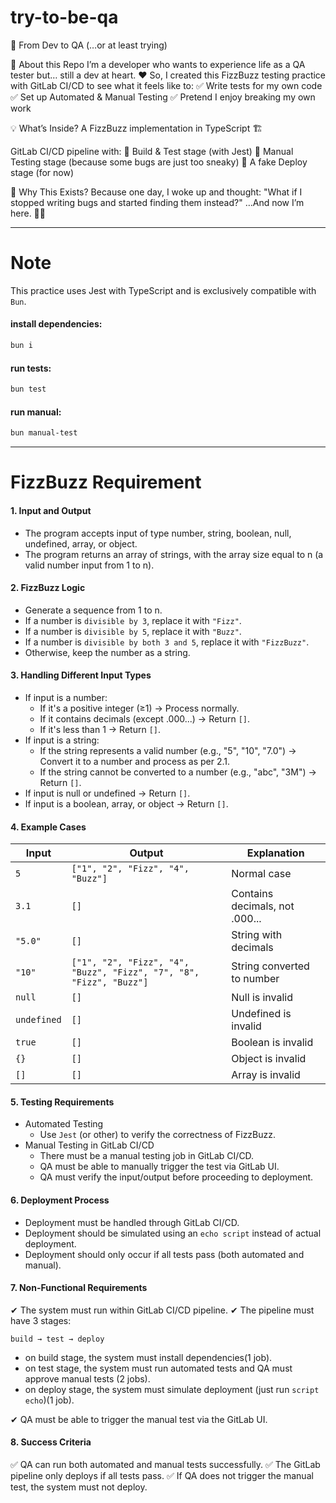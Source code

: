# try-to-be-qa

🚀 From Dev to QA (…or at least trying)

📖 About this Repo
I’m a developer who wants to experience life as a QA tester but… still a dev at heart. ❤️
So, I created this FizzBuzz testing practice with GitLab CI/CD to see what it feels like to:
✅ Write tests for my own code
✅ Set up Automated & Manual Testing
✅ Pretend I enjoy breaking my own work

💡 What’s Inside?
A FizzBuzz implementation in TypeScript 🏗️

GitLab CI/CD pipeline with:
🔹 Build & Test stage (with Jest)
🔹 Manual Testing stage (because some bugs are just too sneaky)
🔹 A fake Deploy stage (for now)

👀 Why This Exists?
Because one day, I woke up and thought:
"What if I stopped writing bugs and started finding them instead?"
…And now I’m here. 🤷‍♂️

---

# Note
This practice uses Jest with TypeScript and is exclusively compatible with `Bun`.

#### install dependencies:
```bash
bun i
```

#### run tests:
```bash
bun test
```

#### run manual:
```bash
bun manual-test
```

---

# FizzBuzz Requirement

#### 1.  Input and Output
- The program accepts input of type number, string, boolean, null, undefined, array, or object.
- The program returns an array of strings, with the array size equal to n (a valid number input from 1 to n).

#### 2. FizzBuzz Logic
- Generate a sequence from 1 to n.
- If a number is `divisible by 3`, replace it with `"Fizz"`.
- If a number is `divisible by 5`, replace it with `"Buzz"`.
- If a number is `divisible by both 3 and 5`, replace it with `"FizzBuzz"`.
- Otherwise, keep the number as a string.

#### 3. Handling Different Input Types
- If input is a number:
  - If it's a positive integer (≥1) → Process normally.
  - If it contains decimals (except .000...) → Return `[]`.
  - If it's less than 1 → Return `[]`.
- If input is a string:
  - If the string represents a valid number (e.g., "5", "10", "7.0") → Convert it to a number and process as per 2.1.
  - If the string cannot be converted to a number (e.g., "abc", "3M") → Return `[]`.
- If input is null or undefined → Return `[]`.
- If input is a boolean, array, or object → Return `[]`.

#### 4. Example Cases
| Input	| Output |	Explanation |
| --- | --- | --- |
`5` |	`["1", "2", "Fizz", "4", "Buzz"]` |	Normal case
`3.1` |	`[]` |	Contains decimals, not .000...
`"5.0"` |	`[]` |	String with decimals
`"10"` |	`["1", "2", "Fizz", "4", "Buzz", "Fizz", "7", "8", "Fizz", "Buzz"]` |	String converted to number
`null` |	`[]` |	Null is invalid
`undefined` |	`[]` |	Undefined is invalid
`true` |	`[]` |	Boolean is invalid
`{}` |	`[]` |	Object is invalid
`[]` |	`[]` |	Array is invalid

#### 5. Testing Requirements
- Automated Testing
  - Use `Jest` (or other) to verify the correctness of FizzBuzz.
- Manual Testing in GitLab CI/CD
   - There must be a manual testing job in GitLab CI/CD.
   - QA must be able to manually trigger the test via GitLab UI.
   - QA must verify the input/output before proceeding to deployment.

#### 6. Deployment Process
- Deployment must be handled through GitLab CI/CD.
- Deployment should be simulated using an `echo script` instead of actual deployment.
- Deployment should only occur if all tests pass (both automated and manual).

#### 7. Non-Functional Requirements
✔ The system must run within GitLab CI/CD pipeline.
✔ The pipeline must have 3 stages:
  ```
  build → test → deploy
  ```
  - on build stage, the system must install dependencies(1 job).
  - on test stage, the system must run automated tests and QA must approve manual tests (2 jobs).
  - on deploy stage, the system must simulate deployment (just run `script echo`)(1 job).

✔ QA must be able to trigger the manual test via the GitLab UI.

#### 8. Success Criteria
✅ QA can run both automated and manual tests successfully.
✅ The GitLab pipeline only deploys if all tests pass.
✅ If QA does not trigger the manual test, the system must not deploy.